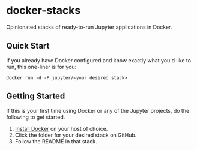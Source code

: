 # docker-stacks

Opinionated stacks of ready-to-run Jupyter applications in Docker.

## Quick Start

If you already have Docker configured and know exactly what you'd like to run, this one-liner is for you:

```
docker run -d -P jupyter/<your desired stack>
```

## Getting Started

If this is your first time using Docker or any of the Jupyter projects, do the following to get started.

1. [Install Docker](https://docs.docker.com/installation/) on your host of choice.
2. Click the folder for your desired stack on GitHub.
3. Follow the README in that stack.
